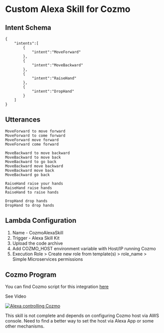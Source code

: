 # Custom Alexa Skill for Cozmo

## Intent Schema

```
{
    "intents":[
        {
            "intent":"MoveForward"
        },
        {
            "intent":"MoveBackward"
        },
        {
            "intent":"RaiseHand"
        },
        {
            "intent":"DropHand"
        }
    ]
}
```
## Utterances
```
MoveForward to move forward
MoveForward to come forward
MoveForward move forward
MoveForward come forward

MoveBackward to move backward
MoveBackward to move back
MoveBackward to go back
MoveBackward move backward
MoveBackward move back
MoveBackward go back

RaiseHand raise your hands
RaiseHand raise hands
RaiseHand to raise hands

DropHand drop hands
DropHand to drop hands
```

## Lambda Configuration

1. Name - CozmoAlexaSkill
2. Trigger - Alexa Skill Kit
3. Upload the code archive
4. Add COZMO_HOST environment variable with Host/IP running Cozmo
5. Execution Role > Create new role from template(s) > role_name > Simple Microservices permissions


## Cozmo Program

You can find Cozmo script for this integration [here](https://github.com/upgundecha/cozmo-python-sdk/blob/master/examples/if_this_then_that/alexa.py)

See Video

[![Alexa controlling Cozmo](http://img.youtube.com/vi/qEqHtSpFRGc/0.jpg)](http://www.youtube.com/watch?v=qEqHtSpFRGc "Alexa controlling Cozmo")

This skill is not complete and depends on configuring Cozmo host via AWS console. Need to find a better way to set the host via Alexa App or some other mechanisms.

